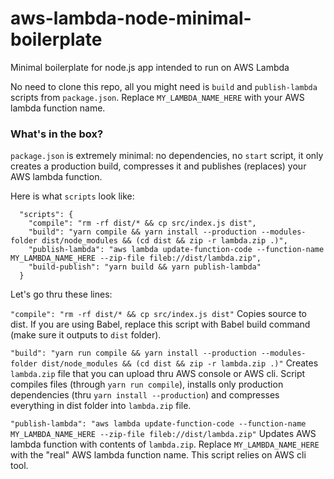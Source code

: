 # aws-lambda-node-minimal-boilerplate
Minimal boilerplate for node.js app intended to run on AWS Lambda

No need to clone this repo, all you might need is `build` and `publish-lambda` scripts from `package.json`. Replace `MY_LAMBDA_NAME_HERE` with your AWS lambda function name.

### What's in the box?

`package.json` is extremely minimal: no dependencies, no `start` script, it only creates a production build, compresses it and publishes (replaces) your AWS lambda function.

Here is what `scripts` look like:

```
  "scripts": {
    "compile": "rm -rf dist/* && cp src/index.js dist",
    "build": "yarn compile && yarn install --production --modules-folder dist/node_modules && (cd dist && zip -r lambda.zip .)",
    "publish-lambda": "aws lambda update-function-code --function-name MY_LAMBDA_NAME_HERE --zip-file fileb://dist/lambda.zip",
    "build-publish": "yarn build && yarn publish-lambda"
  }
```

Let's go thru these lines:

`"compile": "rm -rf dist/* && cp src/index.js dist"`
Copies source to dist. If you are using Babel, replace this script with Babel build command (make sure it outputs to `dist` folder).



`"build": "yarn run compile && yarn install --production --modules-folder dist/node_modules && (cd dist && zip -r lambda.zip .)"`
Creates `lambda.zip` file that you can upload thru AWS console or AWS cli. Script compiles files (through `yarn run compile`), installs only production dependencies (thru `yarn install --production`) and compresses everything in dist folder into `lambda.zip` file.



`"publish-lambda": "aws lambda update-function-code --function-name MY_LAMBDA_NAME_HERE --zip-file fileb://dist/lambda.zip"`
Updates AWS lambda function with contents of `lambda.zip`. Replace `MY_LAMBDA_NAME_HERE` with the "real" AWS lambda function name. This script relies on AWS cli tool.
